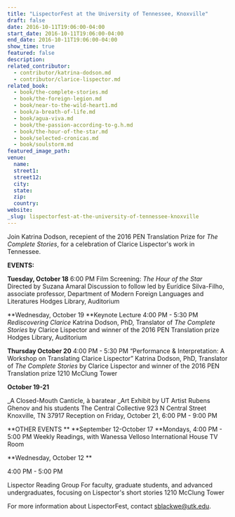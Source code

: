 ```yaml
---
title: "LispectorFest at the University of Tennessee, Knoxville"
draft: false
date: 2016-10-11T19:06:00-04:00
start_date: 2016-10-11T19:06:00-04:00
end_date: 2016-10-11T19:06:00-04:00
show_time: true
featured: false
description:
related_contributor:
  - contributor/katrina-dodson.md
  - contributor/clarice-lispector.md
related_book:
  - book/the-complete-stories.md
  - book/the-foreign-legion.md
  - book/near-to-the-wild-heart1.md
  - book/a-breath-of-life.md
  - book/agua-viva.md
  - book/the-passion-according-to-g.h.md
  - book/the-hour-of-the-star.md
  - book/selected-cronicas.md
  - book/soulstorm.md
featured_image_path:
venue:
  name:
  street1:
  street12:
  city:
  state:
  zip:
  country:
website:
_slug: lispectorfest-at-the-university-of-tennessee-knoxville
---
```

Join Katrina Dodson, <g>recepient</g> of the 2016 PEN Translation Prize for _The Complete Stories_, for a celebration of Clarice Lispector's work in Tennessee.

**EVENTS:**

**Tuesday, October 18**
6:00 PM
Film Screening: _The Hour of the Star_
Directed by Suzana Amaral
Discussion to follow led by Eurídice Silva-Filho, associate professor, Department of Modern Foreign Languages and Literatures
Hodges Library, Auditorium

**Wednesday, October 19
**Keynote Lecture
4:00 PM - 5:30 PM
_Rediscovering Clarice_
Katrina Dodson, <g>PhD</g>, Translator of _The Complete Stories_ by Clarice Lispector and winner of the 2016 PEN Translation prize
Hodges Library, Auditorium

**<g>Thursday</g> October 20**
4:00 PM - 5:30 PM
“Performance & Interpretation: A Workshop on Translating Clarice Lispector”
Katrina Dodson, <g>PhD</g>, Translator of _The Complete Stories_ by Clarice Lispector and winner of the 2016 PEN Translation prize
1210 McClung Tower

**October 19-21**

_A Closed-Mouth Canticle, à <g>baratear</g>
_Art Exhibit by UT Artist Rubens Ghenov and his students
The Central Collective
923 N Central Street
Knoxville, TN 37917
Reception on Friday, October 21, 6:00 PM - 9:00 PM

**OTHER EVENTS
**
**September 12-October 17
**Mondays, 4:00 PM - 5:00 PM
Weekly Readings, with Wanessa Velloso
International House TV Room

**Wednesday, October 12
**

4:00 PM - 5:00 PM

Lispector Reading Group
For faculty, graduate students, and advanced <g>undergraduates,</g> focusing on Lispector's short stories
1210 McClung Tower

For more information about LispectorFest, contact [sblackwe@utk.edu](mailto:sblackwe@utk.edu).

